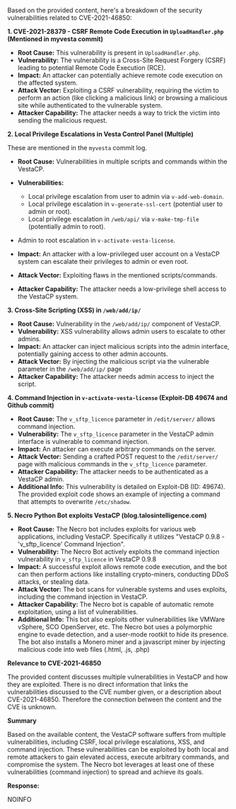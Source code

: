 Based on the provided content, here's a breakdown of the security vulnerabilities related to CVE-2021-46850:

**1. CVE-2021-28379 - CSRF Remote Code Execution in `UploadHandler.php` (Mentioned in myvesta commit)**

*   **Root Cause:** This vulnerability is present in `UploadHandler.php`.
*   **Vulnerability:** The vulnerability is a Cross-Site Request Forgery (CSRF) leading to potential Remote Code Execution (RCE).
*   **Impact:** An attacker can potentially achieve remote code execution on the affected system.
*   **Attack Vector:** Exploiting a CSRF vulnerability, requiring the victim to perform an action (like clicking a malicious link) or browsing a malicious site while authenticated to the vulnerable system.
*  **Attacker Capability:** The attacker needs a way to trick the victim into sending the malicious request.

**2. Local Privilege Escalations in Vesta Control Panel (Multiple)**

These are mentioned in the `myvesta` commit log.

*   **Root Cause:** Vulnerabilities in multiple scripts and commands within the VestaCP.
*   **Vulnerabilities:**
    *   Local privilege escalation from user to admin via `v-add-web-domain`.
    *   Local privilege escalation in `v-generate-ssl-cert` (potential user to admin or root).
    *  Local privilege escalation in `/web/api/` via `v-make-tmp-file` (potentially admin to root).
   *   Admin to root escalation in `v-activate-vesta-license`.

*   **Impact:** An attacker with a low-privileged user account on a VestaCP system can escalate their privileges to admin or even root.
*  **Attack Vector:** Exploiting flaws in the mentioned scripts/commands.
*   **Attacker Capability:** The attacker needs a low-privilege shell access to the VestaCP system.

**3. Cross-Site Scripting (XSS) in `/web/add/ip/`**

*   **Root Cause:** Vulnerability in the `/web/add/ip/` component of VestaCP.
*   **Vulnerability:** XSS vulnerability allows admin users to escalate to other admins.
*   **Impact:** An attacker can inject malicious scripts into the admin interface, potentially gaining access to other admin accounts.
*   **Attack Vector:** By injecting the malicious script via the vulnerable parameter in the `/web/add/ip/` page
*   **Attacker Capability:** The attacker needs admin access to inject the script.

**4. Command Injection in `v-activate-vesta-license` (Exploit-DB 49674 and Github commit)**

*   **Root Cause:** The `v_sftp_licence` parameter in `/edit/server/` allows command injection.
*   **Vulnerability:** The `v_sftp_licence` parameter in the VestaCP admin interface is vulnerable to command injection.
*   **Impact:** An attacker can execute arbitrary commands on the server.
*   **Attack Vector:** Sending a crafted POST request to the `/edit/server/` page with malicious commands in the `v_sftp_licence` parameter.
*   **Attacker Capability:** The attacker needs to be authenticated as a VestaCP admin.
*   **Additional Info:** This vulnerability is detailed on Exploit-DB (ID: 49674). The provided exploit code shows an example of injecting a command that attempts to overwrite `/etc/shadow`.

**5. Necro Python Bot exploits VestaCP (blog.talosintelligence.com)**

*   **Root Cause:** The Necro bot includes exploits for various web applications, including VestaCP. Specifically it utilizes "VestaCP 0.9.8 - 'v_sftp_licence' Command Injection".
*   **Vulnerability:** The Necro Bot actively exploits the command injection vulnerability in `v_sftp_licence` in VestaCP 0.9.8
*   **Impact:** A successful exploit allows remote code execution, and the bot can then perform actions like installing crypto-miners, conducting DDoS attacks, or stealing data.
*   **Attack Vector:** The bot scans for vulnerable systems and uses exploits, including the command injection in VestaCP.
*   **Attacker Capability:** The Necro bot is capable of automatic remote exploitation, using a list of vulnerabilities.
* **Additional Info:** This bot also exploits other vulnerabilities like VMWare vSphere, SCO OpenServer, etc. The Necro bot uses a polymorphic engine to evade detection, and a user-mode rootkit to hide its presence. The bot also installs a Monero miner and a javascript miner by injecting malicious code into web files (.html, .js, .php)

**Relevance to CVE-2021-46850**

The provided content discusses multiple vulnerabilities in VestaCP and how they are exploited. There is no direct information that links the vulnerabilities discussed to the CVE number given, or a description about CVE-2021-46850. Therefore the connection between the content and the CVE is unknown.

**Summary**

Based on the available content, the VestaCP software suffers from multiple vulnerabilities, including CSRF, local privilege escalations, XSS, and command injection. These vulnerabilities can be exploited by both local and remote attackers to gain elevated access, execute arbitrary commands, and compromise the system. The Necro bot leverages at least one of these vulnerabilities (command injection) to spread and achieve its goals.

**Response:**

NOINFO